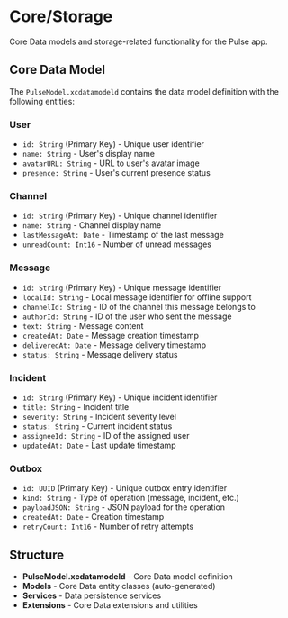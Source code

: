 # Core/Storage

Core Data models and storage-related functionality for the Pulse app.

## Core Data Model

The `PulseModel.xcdatamodeld` contains the data model definition with the following entities:

### User
- `id: String` (Primary Key) - Unique user identifier
- `name: String` - User's display name
- `avatarURL: String` - URL to user's avatar image
- `presence: String` - User's current presence status

### Channel
- `id: String` (Primary Key) - Unique channel identifier
- `name: String` - Channel display name
- `lastMessageAt: Date` - Timestamp of the last message
- `unreadCount: Int16` - Number of unread messages

### Message
- `id: String` (Primary Key) - Unique message identifier
- `localId: String` - Local message identifier for offline support
- `channelId: String` - ID of the channel this message belongs to
- `authorId: String` - ID of the user who sent the message
- `text: String` - Message content
- `createdAt: Date` - Message creation timestamp
- `deliveredAt: Date` - Message delivery timestamp
- `status: String` - Message delivery status

### Incident
- `id: String` (Primary Key) - Unique incident identifier
- `title: String` - Incident title
- `severity: String` - Incident severity level
- `status: String` - Current incident status
- `assigneeId: String` - ID of the assigned user
- `updatedAt: Date` - Last update timestamp

### Outbox
- `id: UUID` (Primary Key) - Unique outbox entry identifier
- `kind: String` - Type of operation (message, incident, etc.)
- `payloadJSON: String` - JSON payload for the operation
- `createdAt: Date` - Creation timestamp
- `retryCount: Int16` - Number of retry attempts

## Structure
- **PulseModel.xcdatamodeld** - Core Data model definition
- **Models** - Core Data entity classes (auto-generated)
- **Services** - Data persistence services
- **Extensions** - Core Data extensions and utilities
